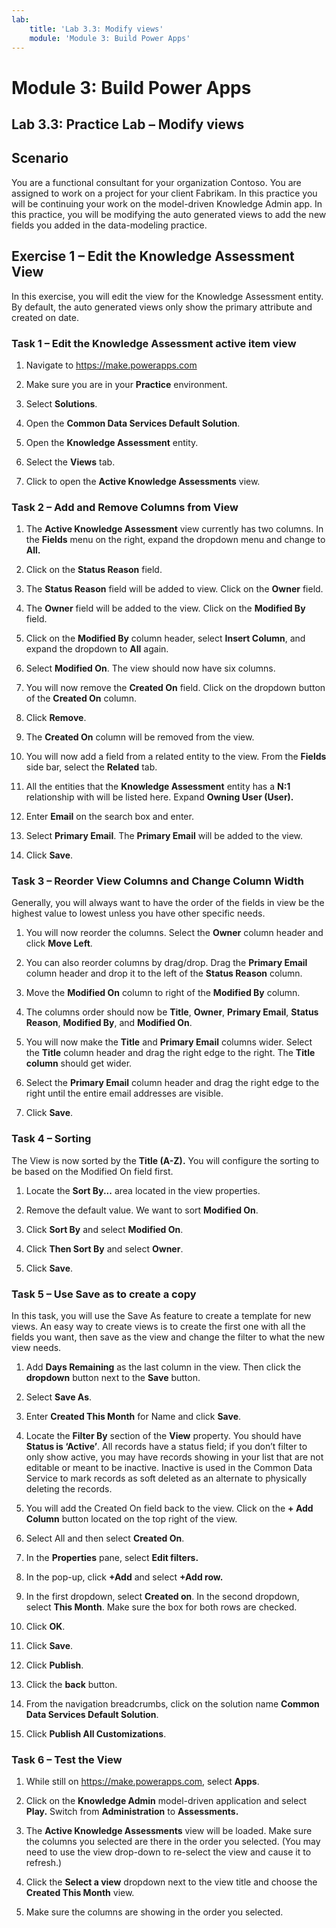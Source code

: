 ```yaml
---
lab:
    title: 'Lab 3.3: Modify views'
    module: 'Module 3: Build Power Apps'
---
```


Module 3: Build Power Apps
============================================

## Lab 3.3: Practice Lab – Modify views

Scenario
--------

You are a functional consultant for your organization Contoso. You are assigned
to work on a project for your client Fabrikam. In this practice you will be
continuing your work on the model-driven Knowledge Admin app. In this practice,
you will be modifying the auto generated views to add the new fields you added
in the data-modeling practice.

Exercise 1 – Edit the Knowledge Assessment View 
------------------------------------------------

In this exercise, you will edit the view for the Knowledge Assessment entity. By
default, the auto generated views only show the primary attribute and created on
date.

### Task 1 – Edit the Knowledge Assessment active item view

1.  Navigate to <https://make.powerapps.com>

2.  Make sure you are in your **Practice** environment.

3.  Select **Solutions**.

4.  Open the **Common Data Services Default Solution**.

5.  Open the **Knowledge Assessment** entity.

6.  Select the **Views** tab.

7.  Click to open the **Active Knowledge Assessments** view.

### Task 2 – Add and Remove Columns from View

1.  The **Active Knowledge Assessment** view currently has two columns. In the **Fields** menu on the right, expand the dropdown menu and change to **All.**

2.  Click on the **Status Reason** field.

3.  The **Status Reason** field will be added to view. Click on the **Owner**
    field.

4.  The **Owner** field will be added to the view. Click on the **Modified By**
    field.

5.  Click on the **Modified By** column header, select **Insert Column**, and expand the dropdown to **All** again.

6.  Select **Modified On**. The view should now have six columns.

7.  You will now remove the **Created On** field. Click on the dropdown button of
    the **Created On** column.

8.  Click **Remove**.

9.  The **Created On** column will be removed from the view.

10. You will now add a field from a related entity to the view. From the
    **Fields** side bar, select the **Related** tab.

11. All the entities that the **Knowledge Assessment** entity has a **N:1** relationship with
    will be listed here. Expand **Owning User (User).**

12. Enter **Email** on the search box and enter.

13. Select **Primary Email**. The **Primary Email** will be added to the view.

14. Click **Save**.

### Task 3 – Reorder View Columns and Change Column Width

Generally, you will always want to have the order of the fields in view be the
highest value to lowest unless you have other specific needs.

1.  You will now reorder the columns. Select the **Owner** column header and
    click **Move Left**.

2.  You can also reorder columns by drag/drop. Drag the **Primary Email** column
    header and drop it to the left of the **Status Reason** column.

3.  Move the **Modified On** column to right of the **Modified By** column.

4.  The columns order should now be **Title**, **Owner**, **Primary Email**,
    **Status Reason**, **Modified By**, and **Modified On**.

5.  You will now make the **Title** and **Primary Email** columns wider. Select
    the **Title** column header and drag the right edge to the right. The
    **Title column** should get wider.

6.  Select the **Primary Email** column header and drag the right edge to the
    right until the entire email addresses are visible.

7.  Click **Save**.

### Task 4 – Sorting

The View is now sorted by the **Title (A-Z).** You will configure the sorting to be
based on the Modified On field first.

1.  Locate the **Sort By...** area located in the view properties.

2.  Remove the default value. We want to sort **Modified On**.

3.  Click **Sort By** and select **Modified On**.

4.  Click **Then Sort By** and select **Owner**.

5.  Click **Save**.

### Task 5 – Use Save as to create a copy

In this task, you will use the Save As feature to create a template for new
views. An easy way to create views is to create the first one with all the
fields you want, then save as the view and change the filter to what the new
view needs.

1.  Add **Days Remaining** as the last column in the view. Then click the **dropdown** button next to the
    **Save** button.

2.  Select **Save As**.

3.  Enter **Created This Month** for Name and click **Save**.

4.  Locate the **Filter By** section of the **View** property. You should have
    **Status is ‘Active’**. All records have a status field; if you don’t filter
    to only show active, you may have records showing in your list that are not
    editable or meant to be inactive. Inactive is used in the Common Data Service to mark records as
    soft deleted as an alternate to physically deleting the records.

5.  You will add the Created On field back to the view. Click on the **+ Add Column**
    button located on the top right of the view.

6.  Select All and then select **Created On**.

7.  In the **Properties** pane, select **Edit filters.**

8.  In the pop-up, click **+Add** and select **+Add row.**

9.  In the first dropdown, select **Created on**. In the second dropdown, select **This Month**. Make sure the box for both rows are checked.

10. Click **OK**.

11. Click **Save**.

12. Click **Publish**.

13. Click the **back** button.

15. From the navigation breadcrumbs, click on the solution name **Common Data Services Default Solution**.

16. Click **Publish All Customizations**.

### Task 6 – Test the View

1.  While still on <https://make.powerapps.com>, select **Apps**.

2.  Click on the **Knowledge Admin** model-driven application and select **Play.** Switch from **Administration** to **Assessments.**

4.  The **Active Knowledge Assessments** view will be loaded. Make sure the
    columns you selected are there in the order you selected. (You may need to use the view drop-down to re-select the view and cause it to refresh.) 

5.  Click the **Select a view** dropdown next to the view title and choose the **Created This Month** view.

6.  Make sure the columns are showing in the order you selected.
